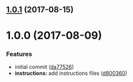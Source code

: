 <a name="1.0.1"></a>
## [1.0.1](https://github.com/adonisjs/adonis-cors/compare/v1.0.0...v1.0.1) (2017-08-15)



<a name="1.0.0"></a>
# 1.0.0 (2017-08-09)


### Features

* initial commit ([da77526](https://github.com/adonisjs/adonis-cors/commit/da77526))
* **instructions:** add instructions files ([d800360](https://github.com/adonisjs/adonis-cors/commit/d800360))



